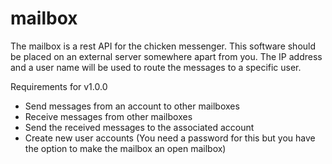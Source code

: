 # mailbox
The mailbox is a rest API for the chicken messenger. This software should be placed on an external server somewhere apart from you. The IP address and a user name will be used to route the messages to a specific user. 

Requirements for v1.0.0
* Send messages from an account to other mailboxes
* Receive messages from other mailboxes
* Send the received messages to the associated account
* Create new user accounts (You need a password for this but you have the option to make the mailbox an open mailbox)